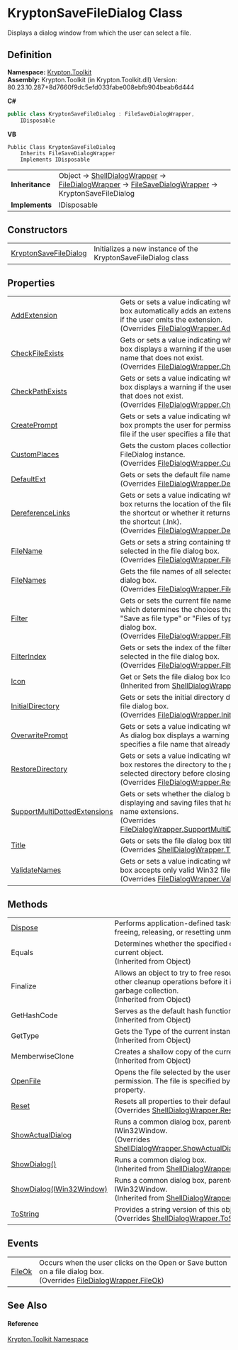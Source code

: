 # KryptonSaveFileDialog Class


Displays a dialog window from which the user can select a file.



## Definition
**Namespace:** <a href="79d2eac2-21f4-54ff-7552-b20c33c30600.md">Krypton.Toolkit</a>  
**Assembly:** Krypton.Toolkit (in Krypton.Toolkit.dll) Version: 80.23.10.287+8d7660f9dc5efd033fabe008ebfb904beab6d444

**C#**
``` C#
public class KryptonSaveFileDialog : FileSaveDialogWrapper, 
	IDisposable
```
**VB**
``` VB
Public Class KryptonSaveFileDialog
	Inherits FileSaveDialogWrapper
	Implements IDisposable
```

<table><tr><td><strong>Inheritance</strong></td><td>Object  →  <a href="de5b59c8-753f-0e1d-22c6-023819fb1ab5.md">ShellDialogWrapper</a>  →  <a href="eec64c5e-c86e-9628-c49c-0f686fc764d7.md">FileDialogWrapper</a>  →  <a href="a4f24e60-cdd7-2136-6246-cf76ef5d22bc.md">FileSaveDialogWrapper</a>  →  KryptonSaveFileDialog</td></tr>
<tr><td><strong>Implements</strong></td><td>IDisposable</td></tr>
</table>



## Constructors
<table>
<tr>
<td><a href="d0d4914d-7060-ed4b-83be-1f24e39982c7.md">KryptonSaveFileDialog</a></td>
<td>Initializes a new instance of the KryptonSaveFileDialog class</td></tr>
</table>

## Properties
<table>
<tr>
<td><a href="b2a8f134-f82f-b41e-20b1-288583e73be0.md">AddExtension</a></td>
<td>Gets or sets a value indicating whether the dialog box automatically adds an extension to a file name if the user omits the extension.<br />(Overrides <a href="df0e3e86-fbfa-0668-7b23-e0187d1b6fbf.md">FileDialogWrapper.AddExtension</a>)</td></tr>
<tr>
<td><a href="397dbc2a-64fe-16ed-b7c2-116274c44291.md">CheckFileExists</a></td>
<td>Gets or sets a value indicating whether the dialog box displays a warning if the user specifies a file name that does not exist.<br />(Overrides <a href="2fc924db-0f7d-46cf-0c5d-cc453b34ec12.md">FileDialogWrapper.CheckFileExists</a>)</td></tr>
<tr>
<td><a href="2e3a7548-1f29-3ea7-40cb-56e86bd4473f.md">CheckPathExists</a></td>
<td>Gets or sets a value indicating whether the dialog box displays a warning if the user specifies a path that does not exist.<br />(Overrides <a href="54fcedf6-0057-48f7-c891-96b0c4c21e6a.md">FileDialogWrapper.CheckPathExists</a>)</td></tr>
<tr>
<td><a href="fd2fdc8d-8b17-bc5e-6305-87d68fe476b6.md">CreatePrompt</a></td>
<td>Gets or sets a value indicating whether the dialog box prompts the user for permission to create a file if the user specifies a file that does not exist.</td></tr>
<tr>
<td><a href="e4eae471-7ca2-7ef6-a438-23c5b39dee4c.md">CustomPlaces</a></td>
<td>Gets the custom places collection for this FileDialog instance.<br />(Overrides <a href="da039a6a-5994-d5a1-f3a1-d27617015fdf.md">FileDialogWrapper.CustomPlaces</a>)</td></tr>
<tr>
<td><a href="a1cd85db-e557-984f-5c99-c71c9f46e51e.md">DefaultExt</a></td>
<td>Gets or sets the default file name extension.<br />(Overrides <a href="81d25c75-5258-fc12-4b66-4e68ff37962c.md">FileDialogWrapper.DefaultExt</a>)</td></tr>
<tr>
<td><a href="dba158ec-a5bf-1928-6140-b92bd0e65b73.md">DereferenceLinks</a></td>
<td>Gets or sets a value indicating whether the dialog box returns the location of the file referenced by the shortcut or whether it returns the location of the shortcut (.lnk).<br />(Overrides <a href="554e1a26-88c6-5b14-4296-adf2dd698a9a.md">FileDialogWrapper.DereferenceLinks</a>)</td></tr>
<tr>
<td><a href="279d8ab2-1e21-5544-d6a0-7877128aefd0.md">FileName</a></td>
<td>Gets or sets a string containing the file name selected in the file dialog box.<br />(Overrides <a href="7cf6bb1d-f436-b8b3-d935-5c665a3a813c.md">FileDialogWrapper.FileName</a>)</td></tr>
<tr>
<td><a href="dde4cb40-ab35-7d51-91c4-c51b0a679aaa.md">FileNames</a></td>
<td>Gets the file names of all selected files in the dialog box.<br />(Overrides <a href="3c7e05ff-a91e-936d-1870-848fce47c368.md">FileDialogWrapper.FileNames</a>)</td></tr>
<tr>
<td><a href="6d14ea50-eb75-8e5b-68a8-90bc10fe9c23.md">Filter</a></td>
<td>Gets or sets the current file name filter string, which determines the choices that appear in the "Save as file type" or "Files of type" box in the dialog box.<br />(Overrides <a href="6062f8ab-8fce-7f51-e701-19e73a67098d.md">FileDialogWrapper.Filter</a>)</td></tr>
<tr>
<td><a href="d031f098-6889-565e-ec10-1e465b210493.md">FilterIndex</a></td>
<td>Gets or sets the index of the filter currently selected in the file dialog box.<br />(Overrides <a href="64229bad-28fb-ae5d-75cd-82d905d7dfc1.md">FileDialogWrapper.FilterIndex</a>)</td></tr>
<tr>
<td><a href="187adef0-452c-3b70-6961-3b34581a6425.md">Icon</a></td>
<td>Get or Sets the file dialog box Icon.<br />(Inherited from <a href="de5b59c8-753f-0e1d-22c6-023819fb1ab5.md">ShellDialogWrapper</a>)</td></tr>
<tr>
<td><a href="0684a3cb-2c88-7912-fd09-02fbdd7dfe49.md">InitialDirectory</a></td>
<td>Gets or sets the initial directory displayed by the file dialog box.<br />(Overrides <a href="aeb44fca-06d8-f6a0-7cc8-eb0250b94bd4.md">FileDialogWrapper.InitialDirectory</a>)</td></tr>
<tr>
<td><a href="05cb1183-34e1-0291-f06c-25deb047b5c9.md">OverwritePrompt</a></td>
<td>Gets or sets a value indicating whether the Save As dialog box displays a warning if the user specifies a file name that already exists.</td></tr>
<tr>
<td><a href="7892995f-b6a6-ff40-fb24-fbc3008815bd.md">RestoreDirectory</a></td>
<td>Gets or sets a value indicating whether the dialog box restores the directory to the previously selected directory before closing.<br />(Overrides <a href="d533f44a-fb52-db62-8c82-ce2bb9f4540b.md">FileDialogWrapper.RestoreDirectory</a>)</td></tr>
<tr>
<td><a href="e5a49ba7-f8e9-d2e0-152d-038dbf2dcc78.md">SupportMultiDottedExtensions</a></td>
<td>Gets or sets whether the dialog box supports displaying and saving files that have multiple file name extensions.<br />(Overrides <a href="38e2d3c7-a2d4-e700-4d6e-d2003148f3c1.md">FileDialogWrapper.SupportMultiDottedExtensions</a>)</td></tr>
<tr>
<td><a href="907fd4e9-714c-d2d7-78e2-a08e5ef0f895.md">Title</a></td>
<td>Gets or sets the file dialog box title.<br />(Overrides <a href="8a26c393-2886-5bfa-8168-26cd5afee572.md">ShellDialogWrapper.Title</a>)</td></tr>
<tr>
<td><a href="2d416223-5155-a060-5b52-4859a467f579.md">ValidateNames</a></td>
<td>Gets or sets a value indicating whether the dialog box accepts only valid Win32 file names.<br />(Overrides <a href="7d493b94-4043-0eb8-3cfd-1465760056c0.md">FileDialogWrapper.ValidateNames</a>)</td></tr>
</table>

## Methods
<table>
<tr>
<td><a href="c8b06f5b-8414-f3bf-33ef-6fa2ad13bc80.md">Dispose</a></td>
<td>Performs application-defined tasks associated with freeing, releasing, or resetting unmanaged resources.</td></tr>
<tr>
<td>Equals</td>
<td>Determines whether the specified object is equal to the current object.<br />(Inherited from Object)</td></tr>
<tr>
<td>Finalize</td>
<td>Allows an object to try to free resources and perform other cleanup operations before it is reclaimed by garbage collection.<br />(Inherited from Object)</td></tr>
<tr>
<td>GetHashCode</td>
<td>Serves as the default hash function.<br />(Inherited from Object)</td></tr>
<tr>
<td>GetType</td>
<td>Gets the Type of the current instance.<br />(Inherited from Object)</td></tr>
<tr>
<td>MemberwiseClone</td>
<td>Creates a shallow copy of the current Object.<br />(Inherited from Object)</td></tr>
<tr>
<td><a href="45e596ab-67f3-e6c5-9819-836bc867dac6.md">OpenFile</a></td>
<td>Opens the file selected by the user, with read-only permission. The file is specified by the FileName property.</td></tr>
<tr>
<td><a href="d4371f25-ccaa-afb2-3c43-9324db28a73b.md">Reset</a></td>
<td>Resets all properties to their default values.<br />(Overrides <a href="e7adf1de-b8fa-d3a0-a03a-b4e7fb04f58b.md">ShellDialogWrapper.Reset()</a>)</td></tr>
<tr>
<td><a href="7ea2854e-8105-2cd1-8359-18b381017553.md">ShowActualDialog</a></td>
<td>Runs a common dialog box, parented to the given IWin32Window.<br />(Overrides <a href="c6f2dab0-9ab1-1468-a1bd-3686e7f8ce0c.md">ShellDialogWrapper.ShowActualDialog(IWin32Window)</a>)</td></tr>
<tr>
<td><a href="59741740-bd13-b09d-6fb8-69e315348ef7.md">ShowDialog()</a></td>
<td>Runs a common dialog box.<br />(Inherited from <a href="de5b59c8-753f-0e1d-22c6-023819fb1ab5.md">ShellDialogWrapper</a>)</td></tr>
<tr>
<td><a href="f96ec4d6-e9e0-e9e1-e062-d36636c025d3.md">ShowDialog(IWin32Window)</a></td>
<td>Runs a common dialog box, parented to the given IWin32Window.<br />(Inherited from <a href="de5b59c8-753f-0e1d-22c6-023819fb1ab5.md">ShellDialogWrapper</a>)</td></tr>
<tr>
<td><a href="bb4e15a3-3aca-fd6a-8581-ae151895f39c.md">ToString</a></td>
<td>Provides a string version of this object.<br />(Overrides <a href="432fcdfa-ea86-b418-f176-3b1aecf6f9f7.md">ShellDialogWrapper.ToString()</a>)</td></tr>
</table>

## Events
<table>
<tr>
<td><a href="9ec4cdbd-d2fc-d6cf-449f-68cb16f2eb7d.md">FileOk</a></td>
<td>Occurs when the user clicks on the Open or Save button on a file dialog box.<br />(Overrides <a href="cc0ed8fc-93f5-726d-0f70-67780ae0e7eb.md">FileDialogWrapper.FileOk</a>)</td></tr>
</table>

## See Also


#### Reference
<a href="79d2eac2-21f4-54ff-7552-b20c33c30600.md">Krypton.Toolkit Namespace</a>  
